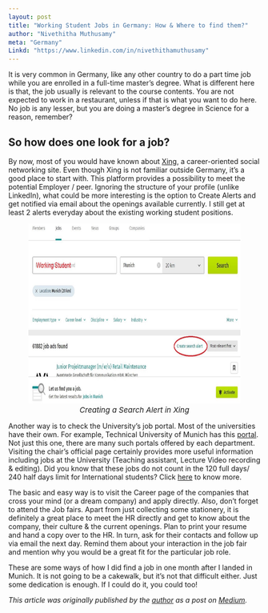 ```yaml
---
layout: post
title: "Working Student Jobs in Germany: How & Where to find them?"
author: "Nivethitha Muthusamy"
meta: "Germany"
Linkd: "https://www.linkedin.com/in/nivethithamuthusamy"
---
```


It is very common in Germany, like any other country to do a part time job while you are enrolled in a full-time master’s degree. What is different here is that, the job usually is relevant to the course contents. You are not expected to work in a restaurant, unless if that is what you want to do here. No job is any lesser, but you are doing a master’s degree in Science for a reason, remember?

## So how does one look for a job?

By now, most of you would have known about [Xing](https://www.xing.com/), a career-oriented social networking site. Even though Xing is not familiar outside Germany, it’s a good place to start with. This platform provides a possibility to meet the potential Employer / peer. Ignoring the structure of your profile (unlike LinkedIn), what could be more interesting is the option to Create Alerts and get notified via email about the openings available currently. I still get at least 2 alerts everyday about the existing working student positions.

<figure align="center">
<img src="/img/blog_img/de_jobs1.jpg" width="780" height="360" alt="Search">
<figcaption align="center" style="font-size:15px" ><em> Creating a Search Alert in Xing </em></figcaption>
</figure>

Another way is to check the University’s job portal. Most of the universities have their own. For example, Technical University of Munich has this [portal](https://tum-som.com/jobboard/). Not just this one, there are many such portals offered by each department. Visiting the chair’s official page certainly provides more useful information including jobs at the University (Teaching assistant, Lecture Video recording & editing). Did you know that these jobs do not count in the 120 full days/ 240 half days limit for International students? Click [here](http://www.internationale-studierende.de/en/prepare_your_studies/financing/jobbing/) to know more.

The basic and easy way is to visit the Career page of the companies that cross your mind (or a dream company) and apply directly.
Also, don’t forget to attend the Job fairs. Apart from just collecting some stationery, it is definitely a great place to meet the HR directly and get to know about the company, their culture & the current openings. Plan to print your resume and hand a copy over to the HR. In turn, ask for their contacts and follow up via email the next day. Remind them about your interaction in the job fair and mention why you would be a great fit for the particular job role.

These are some ways of how I did find a job in one month after I landed in Munich. It is not going to be a cakewalk, but it’s not that difficult either. Just some dedication is enough. If I could do it, you could too!

_This article was originally published by the [author](https://www.linkedin.com/in/nivethithamuthusamy/) as a post on [Medium](https://medium.com/@nivethithamuthusamy/working-student-jobs-in-germany-how-where-to-find-them-fe8d9119e4d7)._
